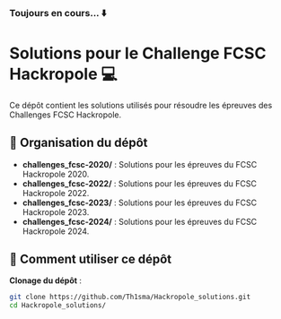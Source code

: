 ### Toujours en cours... ⬇️

# Solutions pour le Challenge FCSC Hackropole 💻

Ce dépôt contient les solutions utilisés pour résoudre les épreuves des Challenges FCSC Hackropole.

## 📂 Organisation du dépôt

- **challenges_fcsc-2020/** : Solutions pour les épreuves du FCSC Hackropole 2020.
- **challenges_fcsc-2022/** : Solutions pour les épreuves du FCSC Hackropole 2022.
- **challenges_fcsc-2023/** : Solutions pour les épreuves du FCSC Hackropole 2023.
- **challenges_fcsc-2024/** : Solutions pour les épreuves du FCSC Hackropole 2024.

## 🚀 Comment utiliser ce dépôt

**Clonage du dépôt** :
   ```bash
   git clone https://github.com/Th1sma/Hackropole_solutions.git
   cd Hackropole_solutions/

